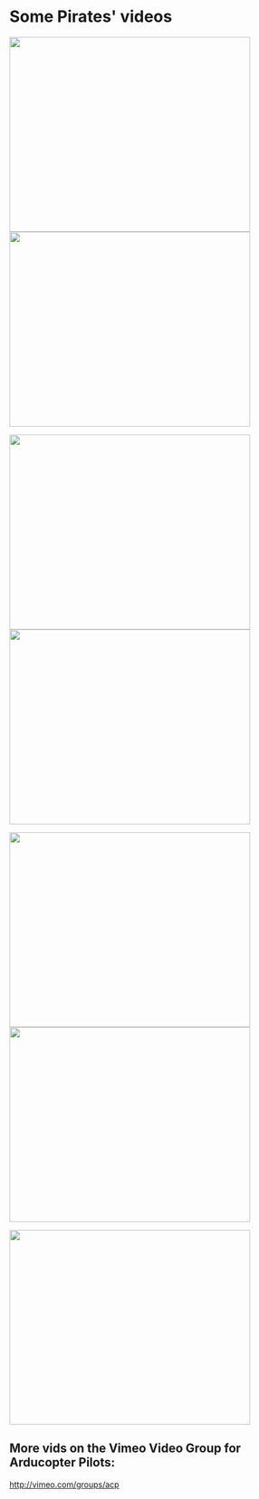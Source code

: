 # Some Pirates' videos #

<a href='http://www.youtube.com/watch?feature=player_embedded&v=AI_wxg-TxUs' target='_blank'><img src='http://img.youtube.com/vi/AI_wxg-TxUs/0.jpg' width='425' height=344 /></a> <a href='http://www.youtube.com/watch?feature=player_embedded&v=ytWSZPs0cAM' target='_blank'><img src='http://img.youtube.com/vi/ytWSZPs0cAM/0.jpg' width='425' height=344 /></a>

<a href='http://www.youtube.com/watch?feature=player_embedded&v=Wit4tqS9c2k' target='_blank'><img src='http://img.youtube.com/vi/Wit4tqS9c2k/0.jpg' width='425' height=344 /></a> <a href='http://www.youtube.com/watch?feature=player_embedded&v=PhBe4keCX68' target='_blank'><img src='http://img.youtube.com/vi/PhBe4keCX68/0.jpg' width='425' height=344 /></a>

<a href='http://www.youtube.com/watch?feature=player_embedded&v=RvsAE7tW_Kk' target='_blank'><img src='http://img.youtube.com/vi/RvsAE7tW_Kk/0.jpg' width='425' height=344 /></a> <a href='http://www.youtube.com/watch?feature=player_embedded&v=gHHe1mXzjhs' target='_blank'><img src='http://img.youtube.com/vi/gHHe1mXzjhs/0.jpg' width='425' height=344 /></a>

<a href='http://www.youtube.com/watch?feature=player_embedded&v=qsHd8Mzk9OI' target='_blank'><img src='http://img.youtube.com/vi/qsHd8Mzk9OI/0.jpg' width='425' height=344 /></a>

## More vids on the Vimeo Video Group for Arducopter Pilots: ##

http://vimeo.com/groups/acp